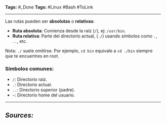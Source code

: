 **Tags:** #_Done 
**Tags:** #Linux #Bash  #ToLink 
- - -
Las rutas pueden ser **absolutas** o **relativas**:

- **Ruta absoluta**: Comienza desde la raíz (`/`), ej: `/usr/bin`.
- **Ruta relativa**: Parte del directorio actual, (`./`) usando símbolos como `.`, `..`, etc.

Nota: `./` suele omitirse. Por ejemplo, `cd bin` equivale a `cd ./bin` siempre que te encuentres en root.

### Símbolos comunes:
- `/`: Directorio raíz.
- `.`: Directorio actual.
- `..`: Directorio superior (padre).
- `~`: Directorio home del usuario.
- - - 
## ***Sources:***